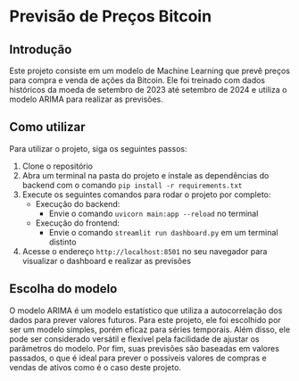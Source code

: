 # Previsão de Preços Bitcoin

## Introdução
Este projeto consiste em um modelo de Machine Learning que prevê preços para compra e venda de ações da Bitcoin. Ele foi treinado com dados históricos da moeda de setembro de 2023 até setembro de 2024 e utiliza o modelo ARIMA para realizar as previsões.

## Como utilizar
Para utilizar o projeto, siga os seguintes passos:
1. Clone o repositório
2. Abra um terminal na pasta do projeto e instale as dependências do backend com o comando ``pip install -r requirements.txt``
3. Execute os seguintes comandos para rodar o projeto por completo:
    - Execução do backend:
        - Envie o comando ``uvicorn main:app --reload`` no terminal
    - Execução do frontend:
        - Envie o comando ``streamlit run dashboard.py`` em um terminal distinto
4. Acesse o endereço ``http://localhost:8501`` no seu navegador para visualizar o dashboard e realizar as previsões

## Escolha do modelo
O modelo ARIMA é um modelo estatístico que utiliza a autocorrelação dos dados para prever valores futuros. Para este projeto, ele foi escolhido por ser um modelo simples, porém eficaz para séries temporais. Além disso, ele pode ser considerado versátil e flexível pela facilidade de ajustar os parâmetros do modelo. Por fim, suas previsões são baseadas em valores passados, o que é ideal para prever o possíveis valores de compras e vendas de ativos como é o caso deste projeto.
